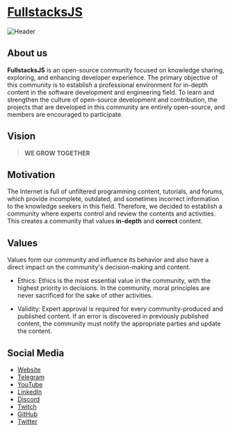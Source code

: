 <h1><a href="https://fullstacksjs.com">FullstacksJS</a></h1>

![Header](https://raw.githubusercontent.com/fullstacksjs/.github/blob/main/assets/header.webp)

## About us


**FullstacksJS** is an open-source community focused on knowledge sharing, exploring, and enhancing developer experience. The primary objective of this community is to establish a professional environment for in-depth content in the software development and engineering field.
To learn and strengthen the culture of open-source development and contribution, the projects that are developed in this community are entirely open-source, and members are encouraged to participate.

## Vision

> **WE GROW TOGETHER**

## Motivation

The Internet is full of unfiltered programming content, tutorials, and forums, which provide incomplete, outdated, and sometimes incorrect information to the knowledge seekers in this field. Therefore, we decided to establish a community where experts control and review the contents and activities. This creates a community that values **in-depth** and **correct** content.

## Values

Values form our community and influence its behavior and also have a direct impact on the community's decision-making and content.

* Ethics: Ethics is the most essential value in the community, with the highest priority in decisions. In the community, moral principles are never sacrificed for the sake of other activities.

* Validity: Expert approval is required for every community-produced and published content. If an error is discovered in previously published content, the community must notify the appropriate parties and update the content.

## Social Media

- [Website](https://fullstacksjs.com/)
- [Telegram](https://t.me/fullstacksjs)
- [YouTube](https://www.youtube.com/c/@FullstacksJS)
- [LinkedIn](https://www.linkedin.com/company/fullstacksjs/)
- [Discord](https://kutt.it/fsk-discord)
- [Twitch](https://www.twitch.tv/fullstacksjs)
- [GitHub](https://github.com/fullstacksjs)
- [Twitter](https://twitter.com/fullstacksjs)
